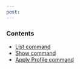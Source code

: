 ```yaml
---
post: 
---
```


### Contents

*   [List command](#list)
*   [Show command](#show)
*   [Apply Profile command](#apply-profile)

